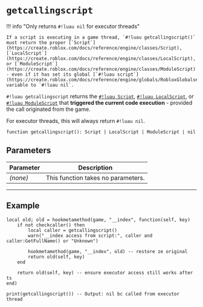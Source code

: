 # `getcallingscript`

!!! info "Only returns `#!luau nil` for executor threads"

    If a script is executing in a game thread, `#!luau getcallingscript()` must return the proper [`Script`](https://create.roblox.com/docs/reference/engine/classes/Script), [`LocalScript`](https://create.roblox.com/docs/reference/engine/classes/LocalScript), or [`ModuleScript`](https://create.roblox.com/docs/reference/engine/classes/ModuleScript) - even if it has set its global [`#!luau script`](https://create.roblox.com/docs/reference/engine/globals/RobloxGlobals#script) variable to `#!luau nil`.

`#!luau getcallingscript` returns the [`#!luau Script`](https://create.roblox.com/docs/reference/engine/classes/Script), [`#!luau LocalScript`](https://create.roblox.com/docs/reference/engine/classes/LocalScript), or [`#!luau ModuleScript`](https://create.roblox.com/docs/reference/engine/classes/ModuleScript) that **triggered the current code execution** - provided the call originated from the game.

For executor threads, this will always return `#!luau nil`.

```luau
function getcallingscript(): Script | LocalScript | ModuleScript | nil
```

## Parameters

| Parameter | Description                      |
|-----------|----------------------------------|
| *(none)*  | This function takes no parameters. |

---

## Example

```luau title="Detecting the calling script in a hook" linenums="1"
local old; old = hookmetamethod(game, "__index", function(self, key)
    if not checkcaller() then
        local caller = getcallingscript()
        warn("__index access from script:", caller and caller:GetFullName() or "Unknown")

        hookmetamethod(game, "__index", old) -- restore ze original
        return old(self, key)
    end

    return old(self, key) -- ensure executor access still works after ts
end)

print(getcallingscript()) -- Output: nil bc called from executor thread

```
